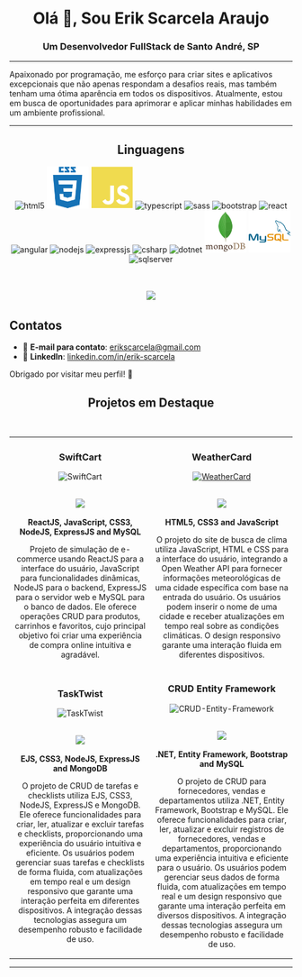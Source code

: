 <h1 align="center">Olá 👋, Sou Erik Scarcela Araujo</h1>
<h3 align="center">Um Desenvolvedor FullStack de Santo André, SP</h3>

<hr>

Apaixonado por programação, me esforço para criar sites e aplicativos excepcionais que não apenas respondam a desafios reais, mas também tenham uma ótima aparência em todos os dispositivos. Atualmente, estou em busca de oportunidades para aprimorar e aplicar minhas habilidades em um ambiente profissional.

<hr>

<h2 align="center" padding-bottom="20px">Linguagens</h2>

<div align="center">
  <img src="https://icongr.am/devicon/html5-original-wordmark.svg?size=128&color=currentColor" alt="html5" width="75" height="75"/> 
  <img src="https://raw.githubusercontent.com/devicons/devicon/1119b9f84c0290e0f0b38982099a2bd027a48bf1/icons/css3/css3-plain-wordmark.svg" alt="css3" width="75" height="75"/>
  <img src="https://raw.githubusercontent.com/devicons/devicon/1119b9f84c0290e0f0b38982099a2bd027a48bf1/icons/javascript/javascript-plain.svg" alt="javascript" width="75" height="75"/>
  <img src="https://cdn.jsdelivr.net/gh/devicons/devicon@latest/icons/typescript/typescript-original.svg" alt="typescript" width="75" height="75"/> 
  <img src="https://cdn.jsdelivr.net/gh/devicons/devicon@latest/icons/sass/sass-original.svg" alt="sass" width="75" height="75"  />
  <img src="https://cdn.jsdelivr.net/gh/devicons/devicon@latest/icons/bootstrap/bootstrap-original-wordmark.svg" alt="bootstrap" width="75" height="75" />
  <img src="https://cdn.jsdelivr.net/gh/devicons/devicon@latest/icons/react/react-original-wordmark.svg" alt="react" width="75" height="75" />
  <img src="https://cdn.jsdelivr.net/gh/devicons/devicon@latest/icons/angular/angular-original.svg" alt="angular" width="75" height="75"/> 
  <img src="https://icongr.am/devicon/nodejs-original.svg?size=128&color=currentColor" alt="nodejs" width="75" height="75" />
  <img src="https://cdn.jsdelivr.net/gh/devicons/devicon@latest/icons/express/express-original.svg" alt="expressjs" width="75" height="75" />
  <img src="https://icongr.am/devicon/csharp-original.svg?size=128&color=currentColor" alt="csharp" width="75" height="75" />
  <img src="https://cdn.jsdelivr.net/gh/devicons/devicon@latest/icons/dotnetcore/dotnetcore-original.svg" alt="dotnet" width="75" height="75" />
  <img src="https://raw.githubusercontent.com/devicons/devicon/master/icons/mongodb/mongodb-original-wordmark.svg" alt="mongodb" width="75" height="75"/> 
  <img src="https://raw.githubusercontent.com/devicons/devicon/master/icons/mysql/mysql-original-wordmark.svg" alt="mysql" width="75" height="75"/> 
  <img src="https://cdn.jsdelivr.net/gh/devicons/devicon@latest/icons/microsoftsqlserver/microsoftsqlserver-plain-wordmark.svg" alt="sqlserver" width="75" height="75" />
</div>

<br>
<br>

<p align="center">
  <img src="https://github-readme-stats.vercel.app/api/top-langs/?username=erikscar&layout=compact&langs_count=6&theme=dark" />
</p>

## Contatos
- 📧 **E-mail para contato**: [erikscarcela@gmail.com](mailto:erikscarcela@gmail.com)
- 🔗 **LinkedIn**: [linkedin.com/in/erik-scarcela](https://www.linkedin.com/in/erik-scarcela/)

Obrigado por visitar meu perfil! 🚀

<h2 align="center">Projetos em Destaque</h2>
<br>

<div align="center">
  <table>
    <tr>
      <td width="50%">
        <h3 align="center">SwiftCart</h3>
        <div align="center">
          <img src="https://live.staticflickr.com/65535/53833277034_6c36d81c07_h.jpg" height="300" alt="SwiftCart"/>
          <br><br>
          <p>
            <a href="https://github.com/erikscar/swift-cart" target="blank">
              <img src="https://img.shields.io/badge/Repo-lightgrey?style=for-the-badge&logo=github"/>
            </a>
          </p>
          <p><strong>ReactJS, JavaScript, CSS3, NodeJS, ExpressJS and MySQL</strong></p>
          <p>
            Projeto de simulação de e-commerce usando ReactJS para a interface do usuário, JavaScript para funcionalidades dinâmicas, NodeJS para o backend, ExpressJS para o servidor web e MySQL para o banco de dados. Ele oferece operações CRUD para produtos, carrinhos e favoritos, cujo principal objetivo foi criar uma experiência de compra online intuitiva e agradável.
          </p>
        </div>
      </td>
      <td width="50%">
        <h3 align="center">WeatherCard</h3>
        <div align="center">
          <a href="https://weather-card-app-silk.vercel.app/" target="blank">
            <img src="https://live.staticflickr.com/65535/53832053417_f312820db6_h.jpg" height="300" alt="WeatherCard"/>
          </a>
          <br><br>
          <p>
            <a href="https://github.com/erikscar/weather-card-app" target="blank">
              <img src="https://img.shields.io/badge/Repo-lightgrey?style=for-the-badge&logo=github"/>
            </a>
          </p>
          <p><strong>HTML5, CSS3 and JavaScript</strong></p>
          <p>
            O projeto do site de busca de clima utiliza JavaScript, HTML e CSS para a interface do usuário, integrando a Open Weather API para fornecer informações meteorológicas de uma cidade específica com base na entrada do usuário. Os usuários podem inserir o nome de uma cidade e receber atualizações em tempo real sobre as condições climáticas. O design responsivo garante uma interação fluida em diferentes dispositivos.
          </p>
        </div>
      </td>
    </tr>
    <tr>
      <td width="50%">
        <h3 align="center">TaskTwist</h3>
        <div align="center">
          <img src="https://live.staticflickr.com/65535/53833245893_031130b17d_h.jpg" height="300" alt="TaskTwist"/>
          <br><br>
          <p>
            <a href="https://github.com/erikscar/TaskTwist" target="_blank">
              <img src="https://img.shields.io/badge/Repo-lightgrey?style=for-the-badge&logo=github"/>
            </a>
          </p>
          <p><strong>EJS, CSS3, NodeJS, ExpressJS and MongoDB</strong></p>
          <p>
            O projeto de CRUD de tarefas e checklists utiliza EJS, CSS3, NodeJS, ExpressJS e MongoDB. Ele oferece funcionalidades para criar, ler, atualizar e excluir tarefas e checklists, proporcionando uma experiência do usuário intuitiva e eficiente. Os usuários podem gerenciar suas tarefas e checklists de forma fluida, com atualizações em tempo real e um design responsivo que garante uma interação perfeita em diferentes dispositivos. A integração dessas tecnologias assegura um desempenho robusto e facilidade de uso.
          </p>
        </div>
      </td>
      <td width="50%">
        <h3 align="center">CRUD Entity Framework</h3>
        <div align="center">
          <img src="https://live.staticflickr.com/65535/53833251953_3fdab74747_b.jpg" height="300" alt="CRUD-Entity-Framework"/>
          <br><br>
          <p>
            <a href="https://github.com/erikscar/crud-aspnet" target="blank">
              <img src="https://img.shields.io/badge/Repo-lightgrey?style=for-the-badge&logo=github"/>
            </a>
          </p>
          <p><strong>.NET, Entity Framework, Bootstrap and MySQL</strong></p>
          <p>
            O projeto de CRUD para fornecedores, vendas e departamentos utiliza .NET, Entity Framework, Bootstrap e MySQL. Ele oferece funcionalidades para criar, ler, atualizar e excluir registros de fornecedores, vendas e departamentos, proporcionando uma experiência intuitiva e eficiente para o usuário. Os usuários podem gerenciar seus dados de forma fluida, com atualizações em tempo real e um design responsivo que garante uma interação perfeita em diversos dispositivos. A integração dessas tecnologias assegura um desempenho robusto e facilidade de uso.
          </p>
        </div>
      </td>
    </tr>
  </table>
</div>

<hr>
<br>
